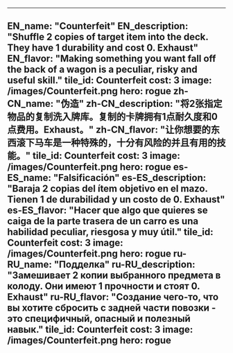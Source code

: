 ---

EN_name: "Counterfeit"
EN_description: "Shuffle 2 copies of target item into the deck. They have 1 durability and cost 0. Exhaust"
EN_flavor: "Making something you want fall off the back of a wagon is a peculiar, risky and useful skill."
tile_id: Counterfeit
cost: 3
image: /images/Counterfeit.png
hero: rogue
zh-CN_name: "伪造"
zh-CN_description: "将2张指定物品的复制洗入牌库。复制的卡牌拥有1点耐久度和0点费用。Exhaust。"
zh-CN_flavor: "让你想要的东西滚下马车是一种特殊的，十分有风险的并且有用的技能。"
tile_id: Counterfeit
cost: 3
image: /images/Counterfeit.png
hero: rogue
es-ES_name: "Falsificación"
es-ES_description: "Baraja 2 copias del ítem objetivo en el mazo. Tienen 1 de durabilidad y un costo de 0. Exhaust"
es-ES_flavor: "Hacer que algo que quieres se caiga de la parte trasera de un carro es una habilidad peculiar, riesgosa y muy útil."
tile_id: Counterfeit
cost: 3
image: /images/Counterfeit.png
hero: rogue
ru-RU_name: "Подделка"
ru-RU_description: "Замешивает 2 копии выбранного предмета в колоду. Они имеют 1 прочности и стоят 0. Exhaust"
ru-RU_flavor: "Создание чего-то, что вы хотите сбросить с задней части повозки - это специфичный, опасный и полезный навык."
tile_id: Counterfeit
cost: 3
image: /images/Counterfeit.png
hero: rogue
---